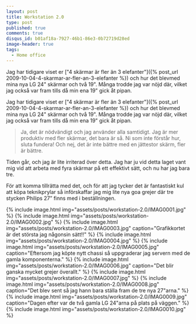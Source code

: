```yaml
---
layout: post
title: Workstation 2.0
type: post
published: true
comments: true
disqus_id: b01af18a-7927-46b1-86e3-0b72719d28ed
image-header: true
tags:
  - Home office
---
```


Jag har tidigare viset er ["4 skärmar är fler än 3 elefanter"]({% post_url 2009-10-04-4-skarmar-ar-fler-an-3-elefanter %}) och hur det blevmed mina nya LG 24"
skärmar och två 19". Många trodde jag var nöjd där, vilket jag också var fram tills då min ena 19" gick åt pipan.

<!--more-->

Jag har tidigare viset er ["4 skärmar är fler än 3 elefanter"]({% post_url 2009-10-04-4-skarmar-ar-fler-an-3-elefanter %}) och hur det blevmed mina nya LG 24"
skärmar och två 19". Många trodde jag var nöjd där, vilket jag också var fram tills då min ena 19" gick åt pipan.

> Ja, det är nödvändigt och jag använder alla samtidigt. Jag är mer produktiv med fler skärmar, det bara är så. Ni som
inte förstår hur, sluta fundera! Och nej, det är inte bättre med en jättestor skärm, fler är bättre.

Tiden går, och jag är lite irriterad över detta. Jag har ju vid detta laget vant mig vid att arbeta med fyra skärmar på
ett effektivt sätt, och nu har jag bara tre.

För att komma tillrätta med det, och för att jag tycker det är fantastiskt kul att köpa teknikprylar så införskaffar jag
mig lite nya goa grejer där tre stycken Philips 27” finns med i beställningen.

{% include image.html img="assets/posts/workstation-2.0/IMAG0001.jpg" %}
{% include image.html img="assets/posts/workstation-2.0/IMAG0002.jpg" %}
{% include image.html
  img="assets/posts/workstation-2.0/IMAG0003.jpg"
  caption="Grafikkortet är det största jag någonsin sätt!!"
%}
{% include image.html img="assets/posts/workstation-2.0/IMAG0004.jpg" %}
{% include image.html
  img="assets/posts/workstation-2.0/IMAG0005.jpg"
  caption="Eftersom jag köpte nytt chassi så uppgraderar jag servern med de gamla komponenterna."
%}
{% include image.html
  img="assets/posts/workstation-2.0/IMAG0006.jpg"
  caption="Det blir ganska mycket grejer överallt."
%}
{% include image.html img="assets/posts/workstation-2.0/IMAG0007.jpg" %}
{% include image.html
  img="assets/posts/workstation-2.0/IMAG0008.jpg"
  caption="Det blev sent så jag hann bara ställa fram de tre nya 27\"arna."
%}
{% include image.html
  img="assets/posts/workstation-2.0/IMAG0009.jpg"
  caption="Dagen efter var de två gamla LG 24\"arna på plats på väggen."
%}
{% include image.html img="assets/posts/workstation-2.0/IMAG0010.jpg" %}

<style>
#top-header {
  background-image: url('/assets/posts/workstation-2.0/workstation.jpg');
  min-height: 100vh;
}
</style>
